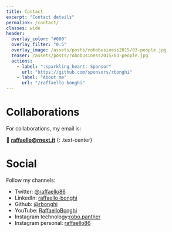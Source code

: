 ```yaml
---
title: Contact
excerpt: "Contact details"
permalink: /contact/
classes: wide
header:
  overlay_color: "#000"
  overlay_filter: "0.5"
  overlay_image: /assets/posts/robobusiness2015/03-people.jpg
  teaser: /assets/posts/robobusiness2015/03-people.jpg
  actions:
    - label: ":sparkling_heart: Sponsor"
      url: "https://github.com/sponsors/rbonghi"
    - label: "About me"
      url: "/raffaello-bonghi"
---
```


# Collaborations

For collaborations, my email is:

📧 [**raffaello@rnext.it**](mailto:raffaello@rnext.it)
{: .text-center}

# Social

Follow my channels:
* Twitter: [@raffaello86](https://twitter.com/raffaello86)
* LinkedIn: [raffaello-bonghi](https://www.linkedin.com/in/raffaello-bonghi/)
* Github: [@rbonghi](https://github.com/rbonghi)
* YouTube: [RaffaelloBonghi](https://www.youtube.com/RaffaelloBonghi)
* Instagram technology:[robo.panther](https://instagram.com/robo.panther)
* Instagram personal: [raffaello86](https://instagram.com/raffaello86)